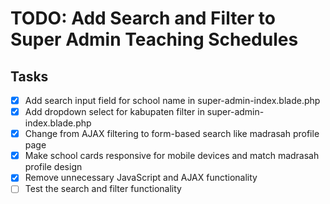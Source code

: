 # TODO: Add Search and Filter to Super Admin Teaching Schedules

## Tasks
- [x] Add search input field for school name in super-admin-index.blade.php
- [x] Add dropdown select for kabupaten filter in super-admin-index.blade.php
- [x] Change from AJAX filtering to form-based search like madrasah profile page
- [x] Make school cards responsive for mobile devices and match madrasah profile design
- [x] Remove unnecessary JavaScript and AJAX functionality
- [ ] Test the search and filter functionality
